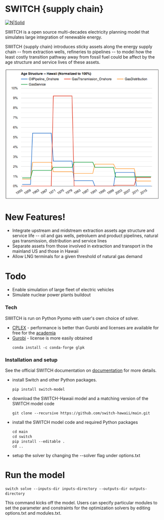 # SWITCH {supply chain}

[![N|Solid](http://static1.squarespace.com/static/5492d7f4e4b00040889988bd/t/54a3118ae4b0fe11940f9f58/1553630447049/?format=100w)](http://www.pyomo.org/)


SWITCH is a open source multi-decades electricity planning model that simulates large integration of renewable energy. 

SWITCH {supply chain} introduces sticky assets along the energy supply chain -- from extraction wells, refineries to pipelines -- to model how the least costly transition pathway away from fossil fuel could be affect by the age structure and service lives of these assets. 

![ageStructure](ageStructure.png "Title")

# New Features!
  - Integrate upstream and midstream extraction assets age structure and service life -- oil and gas wells, petroluem and product pipelines, natural gas transmission, distribution and service lines
  - Separate assets from those involved in extraction and transport in the mainland US and those in Hawaii  
  - Allow LNG terminals for a given threshold of natural gas demand

# Todo 
  - Enable simulation of large fleet of electric vehicles 
  - Simulate nuclear power plants buildout 

### Tech

SWITCH is run on Python Pyomo with user's own choice of solver. 

* [CPLEX] -  performance is better than Gurobi and licenses are available for free for the [academia] 
* [Gurobi] -  license is more easily obtained 
    ```
    conda install -c conda-forge glpk
    ```


### Installation and setup

See the official SWITCH documentation on [documentation] for more details.
* install Switch and other Python packages. 
    ```
    pip install switch-model
    ```
* download the SWITCH-Hawaii model and a matching version of the SWITCH model code
    ```
    git clone --recursive https://github.com/switch-hawaii/main.git
    ```
* install the SWITCH model code and required Python packages
    ```
    cd main
    cd switch
    pip install --editable .
    cd ..
    ```
* setup the solver by changing the --solver flag under options.txt 


# Run the model 
```
switch solve --inputs-dir inputs-directory --outputs-dir outputs-directory
```
This command kicks off the model. Users can specify particular modules to set the parameter and constraints for the optimization solvers by editing options.txt and modules.txt. 



[//]: # (These are reference links used in the body of this note and get stripped out when the markdown processor does its job. There is no need to format nicely because it shouldn't be seen. Thanks SO - http://stackoverflow.com/questions/4823468/store-comments-in-markdown-syntax)


   [CPLEX]: <https://www.ibm.com/analytics/cplex-optimizer>
   [Gurobi]: <http://www.gurobi.com/registration/academic-license-reg/>
   [documentation]: <https://github.com/switch-hawaii/>
   [academia]: <https://www.ibm.com/developerworks/community/blogs/jfp/entry/CPLEX_Is_Free_For_Students?lang=en>
